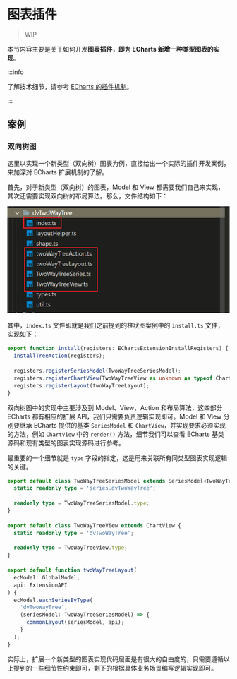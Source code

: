 # 图表插件

> WIP

本节内容主要是关于如何开发**图表插件，即为 ECharts 新增一种类型图表的实现**。

:::info

了解技术细节，请参考 [ECharts 的插件机制](../3-echarts-plugin.md)。

:::

## 案例

### 双向树图

这里以实现一个新类型（双向树）图表为例，直接给出一个实际的插件开发案例，来加深对 ECharts 扩展机制的了解。

首先，对于新类型（双向树）的图表，Model 和 View 都需要我们自己来实现，其次还需要实现双向树的布局算法。那么，文件结构如下：

![echarts-custom-series-example](../assets/echarts-custom-series-example.png)

其中，`index.ts` 文件即就是我们之前提到的柱状图案例中的 `install.ts` 文件，实现如下：

```typescript
export function install(registers: EChartsExtensionInstallRegisters) {
  installTreeAction(registers);

  registers.registerSeriesModel(TwoWayTreeSeriesModel);
  registers.registerChartView(TwoWayTreeView as unknown as typeof ChartView);
  registers.registerLayout(twoWayTreeLayout);
}
```

双向树图中的实现中主要涉及到 Model、View、Action 和布局算法，这四部分 ECharts 都有相应的扩展 API，我们只需要负责逻辑实现即可。Model 和 View 分别要继承 ECharts 提供的基类 `SeriesModel` 和 `ChartView`，并实现要求必须实现的方法，例如 `ChartView` 中的 `render()` 方法，细节我们可以查看 ECharts 基类源码和现有类型的图表实现源码进行参考。

最重要的一个细节就是 `type` 字段的指定，这是用来关联所有同类型图表实现逻辑的关键。

```typescript
export default class TwoWayTreeSeriesModel extends SeriesModel<TwoWayTreeSeriesOption> {
  static readonly type = 'series.dvTwoWayTree';

  readonly type = TwoWayTreeSeriesModel.type;
}

export default class TwoWayTreeView extends ChartView {
  static readonly type = 'dvTwoWayTree';

  readonly type = TwoWayTreeView.type;
}

export default function twoWayTreeLayout(
  ecModel: GlobalModel,
  api: ExtensionAPI
) {
  ecModel.eachSeriesByType(
    'dvTwoWayTree',
    (seriesModel: TwoWayTreeSeriesModel) => {
      commonLayout(seriesModel, api);
    }
  );
}
```

实际上，扩展一个新类型的图表实现代码层面是有很大的自由度的，只需要遵循以上提到的一些细节性约束即可，剩下的根据具体业务场景编写逻辑实现即可。
